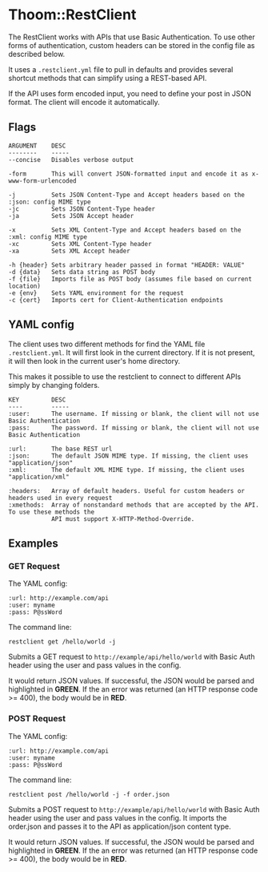 Thoom::RestClient
=================

The RestClient works with APIs that use Basic Authentication. To use other forms of
authentication, custom headers can be stored in the config file as described below.

It uses a `.restclient.yml` file to pull in defaults and provides several shortcut methods
that can simplify using a REST-based API.

If the API uses form encoded input, you need to define your post in JSON format. The client
will encode it automatically.

Flags
-----

	ARGUMENT    DESC
	--------    -----
	--concise   Disables verbose output

	-form       This will convert JSON-formatted input and encode it as x-www-form-urlencoded

	-j          Sets JSON Content-Type and Accept headers based on the :json: config MIME type
	-jc         Sets JSON Content-Type header
	-ja         Sets JSON Accept header

	-x          Sets XML Content-Type and Accept headers based on the :xml: config MIME type
	-xc         Sets XML Content-Type header
	-xa         Sets XML Accept header

	-h {header} Sets arbitrary header passed in format "HEADER: VALUE"
	-d {data}   Sets data string as POST body
	-f {file}   Imports file as POST body (assumes file based on current location)
	-e {env}    Sets YAML environment for the request
	-c {cert}   Imports cert for Client-Authentication endpoints

YAML config
-----------

The client uses two different methods for find the YAML file `.restclient.yml`. It will
first look in the current directory. If it is not present, it will then look in the current user's
home directory.

This makes it possible to use the restclient to connect to different APIs simply by changing
folders.

	KEY         DESC
	----        -----
	:user:      The username. If missing or blank, the client will not use Basic Authentication
	:pass:      The password. If missing or blank, the client will not use Basic Authentication

	:url:       The base REST url
	:json:      The default JSON MIME type. If missing, the client uses "application/json"
	:xml:       The default XML MIME type. If missing, the client uses "application/xml"

	:headers:   Array of default headers. Useful for custom headers or headers used in every request
	:xmethods:  Array of nonstandard methods that are accepted by the API. To use these methods the
				API must support X-HTTP-Method-Override.

Examples
--------

### GET Request

The YAML config:

	:url: http://example.com/api
	:user: myname
	:pass: P@ssWord

The command line:

	restclient get /hello/world -j

Submits a GET request to `http://example/api/hello/world` with Basic Auth header using the
user and pass values in the config.

It would return JSON values. If successful, the JSON would be parsed and highlighted in __GREEN__. If
the an error was returned (an HTTP response code >= 400), the body would be in __RED__.

### POST Request

The YAML config:

	:url: http://example.com/api
	:user: myname
	:pass: P@ssWord

The command line:

	restclient post /hello/world -j -f order.json

Submits a POST request to `http://example/api/hello/world` with Basic Auth header using the
user and pass values in the config. It imports the order.json and passes it to the API as application/json
content type.

It would return JSON values. If successful, the JSON would be parsed and highlighted in __GREEN__. If
the an error was returned (an HTTP response code >= 400), the body would be in __RED__.
